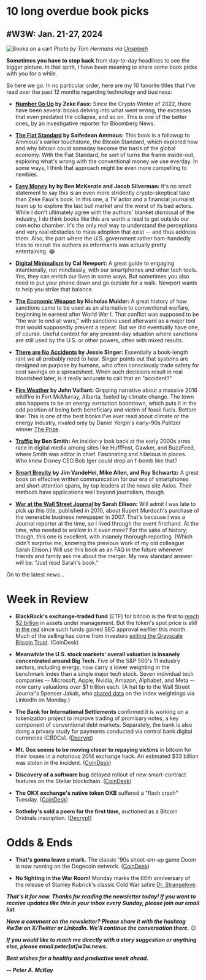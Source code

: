 # 10 long overdue book picks
## #W3W: Jan. 21-27, 2024

![Books on a cart](https://images.unsplash.com/photo-1495446815901-a7297e633e8d)
*Photo by Tom Hermans via [Unsplash](https://unsplash.com/@tomhermans)*

**Sometimes you have to step back** from day-to-day headlines to see the bigger picture. In that spirit, I have been meaning to share some book picks with you for a while.

So here we go. In no particular order, here are my 10 favorite titles that I've read over the past 12 months regarding technology and business:

- **[Number Go Up](https://www.amazon.com/Number-Go-Up-Cryptos-Staggering/dp/0593443810/ref=sr_1_1?keywords=number+go+up&sr=8-1) by Zeke Faux:** Since the Crypto Winter of 2022, there have been several books delving into what went wrong, the excesses that even predated the collapse, and so on. This is one of the better ones, by an investigative reporter for Bloomberg News.

- **[The Fiat Standard](https://www.amazon.com/Fiat-Standard-Slavery-Alternative-Civilization/dp/1544526474/ref=sr_1_1?keywords=fiat+standard&sr=8-1) by Saifedean Ammous:** This book is a followup to Ammous's earlier touchstone, the Bitcoin Standard, which explored how and why bitcoin could someday become the basis of the global economy. With the Fiat Standard, he sort of turns the frame inside-out, exploring what's wrong with the conventional money we use everday. In some ways, I think that approach might be even more compelling to newbies.

- **[Easy Money](https://www.amazon.com/Easy-Money-Cryptocurrency-Casino-Capitalism/dp/1419766392/ref=sr_1_4?keywords=Easy+Money&sr=8-4) by by Ben McKenzie and Jacob Silverman:** It's no small statement to say this is an even more stridently crypto-skeptical take than Zeke Faux's book. In this one, a TV actor and a financial journalist team up to explore the last bull market and the worst of its bad actors. While I don't ultimately agree with the authors' blanket dismissal of the industry, I do think books like this are worth a read to get outside our own echo chamber. It's the only real way to understand the perceptions and very real obstacles to mass adoption that exist -- and thus address them. Also, the part where the U.S. government rather ham-handedly tries to recruit the authors as informants was actually pretty entertaining. 😂

- **[Digital Minimalism](https://www.amazon.com/Digital-Minimalism-Choosing-Focused-Noisy/dp/0525536515/ref=sr_1_1?keywords=digital+minimalism&sr=8-1) by Cal Newport:** A great guide to engaging intentionally, not mindlessly, with our smartphones and other tech tools. Yes, they can enrich our lives in some ways. But sometimes you also need to put your phone down and go outside for a walk. Newport wants to help you strike that balance.

- **[The Economic Weapon](https://www.amazon.com/Economic-Weapon-Rise-Sanctions-Modern/dp/0300259360/ref=tmm_hrd_swatch_0?_encoding=UTF8&sr=8-1) by Nicholas Mulder:** A great history of how sanctions came to be used as an alternative to conventional warfare, beginning in earnest after World War I. That conflict was supposed to be "the war to end all wars," with sanctions used afterward as a major tool that would supposedly prevent a repeat. But we did eventually have one, of course. Useful context for any present-day situation where sanctions are still used by the U.S. or other powers, often with mixed results.

- **[There are No Accidents](https://www.amazon.com/There-Are-No-Accidents-Disaster_Who/dp/1982129662/ref=tmm_hrd_swatch_0?_encoding=UTF8&sr=8-1) by Jessie Singer:** Essentially a book-length rant we all probably need to hear. Singer points out that systems are designed on purpose by humans, who often consciously trade safety for cost savings on a spreadsheet. When such decisions result in real bloodshed later, is it really accurate to call that an "accident?"

- **[Fire Weather](https://www.amazon.com/Fire-Weather-Story-Hotter-World/dp/1524732850/ref=tmm_hrd_swatch_0?_encoding=UTF8&sr=8-2) by John Vaillant:** Gripping narrative about a massive 2016 wildfire in Fort McMurray, Alberta, fueled by climate change. The town also happens to be an energy extraction boomtown, which puts it in the odd position of being both beneficiary and victim of fossil fuels. Bottom line: This is one of the best books I've ever read about climate or the energy industry, rivaled only by Daniel Yergin's early-90s Pulitzer winner [The Prize](https://www.amazon.com/Prize-Epic-Quest-Money-Power/dp/0671502484/ref=tmm_hrd_swatch_0?_encoding=UTF8&sr=1-1).

- **[Traffic](https://www.amazon.com/Traffic-Genius-Rivalry-Delusion-Billion-Dollar/dp/0593299752/ref=tmm_hrd_swatch_0?_encoding=UTF8&sr=8-1) by Ben Smith:** An insider-y look back at the early 2000s arms race in digital media among sites like HuffPost, Gawker, and BuzzFeed, where Smith was editor in chief. Fascinating and hilarious in places. Who knew Disney CEO Bob Iger could drop an f-bomb like that?

- **[Smart Brevity](https://www.amazon.com/Smart-Brevity-Power-Saying-More/dp/1523516976/ref=tmm_hrd_swatch_0?_encoding=UTF8&sr=8-1) by Jim VandeHei, Mike Allen, and Roy Schwartz:** A great book on effective written communication for our era of smartphones and short attention spans, by top leaders at the news site Axios. Their methods have applications well beyond journalism, though.  

- **[War at the Wall Street Journal](https://www.amazon.com/War-Wall-Street-Journal-Struggle/dp/0547152434/ref=sr_1_1?keywords=war+at+the+wall+street+journal&sr=8-1) by Sarah Ellison:** Will admit I was late to pick up this title, published in 2010, about Rupert Murdoch's purchase of the venerable business newspaper in 2007. That's because I was a Journal reporter at the time, so I lived through the event firsthand. At the time, who needed to wallow in it even more? For the sake of history, though, this one is excellent, with insanely thorough reporting. (Which didn't surprise me, knowing the previous work of my old colleague Sarah Ellison.) Will use this book as an FAQ in the future whenever friends and family ask me about the merger. My new standard answer will be: "Just read Sarah's book."

On to the latest news...

# Week in Review

- **BlackRock's exchange-traded fund** (ETF) for bitcoin is the first to [reach $2 billion](https://www.coindesk.com/markets/2024/01/26/blackrocks-bitcoin-etf-first-to-reach-2b-in-aum/) in assets under management. But the token's spot price is still [in the red](https://www.coindesk.com/consensus-magazine/2024/01/26/why-is-everyone-suddenly-bearish-about-bitcoin/) since such funds gained SEC approval earllier this month. Much of the selling has come from investors [exiting the Grayscale Bitcoin Trust](https://www.coindesk.com/markets/2024/01/24/grayscales-gbtc-has-moved-more-than-100k-btc-to-exchange-since-spot-bitcoin-etf-launch/). (CoinDesk)

- **Meanwhile the U.S. stock markets' overall valuation is insanely concentrated around Big Tech.** Five of the S&P 500's 11 industry sectors, including energy, now carry a lower weighting in the benchmark index than a single major tech stock. Seven individual tech companies -- Microsoft, Apple, Nvidia, Amazon, Alphabet, and Meta -- now carry valuations over $1 trillion each. (A hat tip to the Wall Street Journal's Spencer Jakab, who [shared data](https://www.linkedin.com/posts/spencer-jakab-43b635b_oilandgas-technology-investing-activity-7155559846962995200-2W5Y/) on the index weightings via LinkedIn on Monday.)

- **The Bank for International Settlements** confirmed it is working on a tokenization project to improve trading of promisary notes, a key component of conventional debt markets. Separately, the bank is also doing a privacy study for payments conducted via central bank digital currencies (CBDCs). ([Decrypt](https://www.theblock.co/post/274009/bis-confirms-tokenization-project-as-part-of-six-projects-for-2024))

- **Mt. Gox seems to be moving closer to repaying victims** in bitcoin for their losses in a notorious 2014 exchange hack. An estimated $33 billion was stolen in the incident. ([CoinDesk](https://www.coindesk.com/business/2024/01/23/mt-gox-moves-seemingly-closer-to-bitcoin-repayments-for-2014-hack-victims/))

- **Discovery of a software bug** delayed rollout of new smart-contract features on the Stellar blockchain. ([CoinDesk](https://www.coindesk.com/tech/2024/01/27/stellars-foundation-supports-delay-of-smart-contracts-upgrade-after-bug-found/))

- **The OKX exchange's native token OKB** suffered a "flash crash" Tuesday. ([CoinDesk](https://www.coindesk.com/business/2024/01/23/crypto-exchange-okxs-token-suffers-50-flash-crash-amid-liquidation-cascade/))

- **Sotheby's sold a poem for the first time,** auctioned as a Bitcoin Oridnals inscription. ([Decrypt](https://decrypt.co/214475/bitcoin-ordinals-inscription-marks-first-individual-poem-sale-sothebys))

# Odds & Ends

- **That's gonna leave a mark.** The classic '90s shoot-em-up game Doom is now running on the Dogecoin network. ([CoinDesk](https://www.coindesk.com/markets/2024/01/24/someone-just-put-90s-darling-game-doom-on-dogecoin/))

- **No fighting in the War Room!** Monday marks the 60th anniversary of the release of Stanley Kubrick's classic Cold War satire [Dr. Strangelove](https://www.rottentomatoes.com/m/dr_strangelove).

_**That's it for now. Thanks for reading the newsletter today! If you want to receive updates like this in your inbox every Sunday, please join our email list.**_

_**Have a comment on the newsletter? Please share it with the hashtag #w3w on X/Twitter or LinkedIn. We'll continue the conversation there.**_ 😉

_**If you would like to reach me directly with a story suggestion or anything else, please email peter[at]w3w.news.**_

<!--Move this content to standing editorial policy page on the website.     _**Note: #Web3Weekly content is intended for journalistic purposes only, not as investment advice. Always [DYOR](https://www.urbandictionary.com/define.php?term=DYOR) and consult appropriate financial professionals before making investment decisions.**_ -->

_**Best wishes for a healthy and productive week ahead.**_  

_**-- Peter A. McKay**_  
